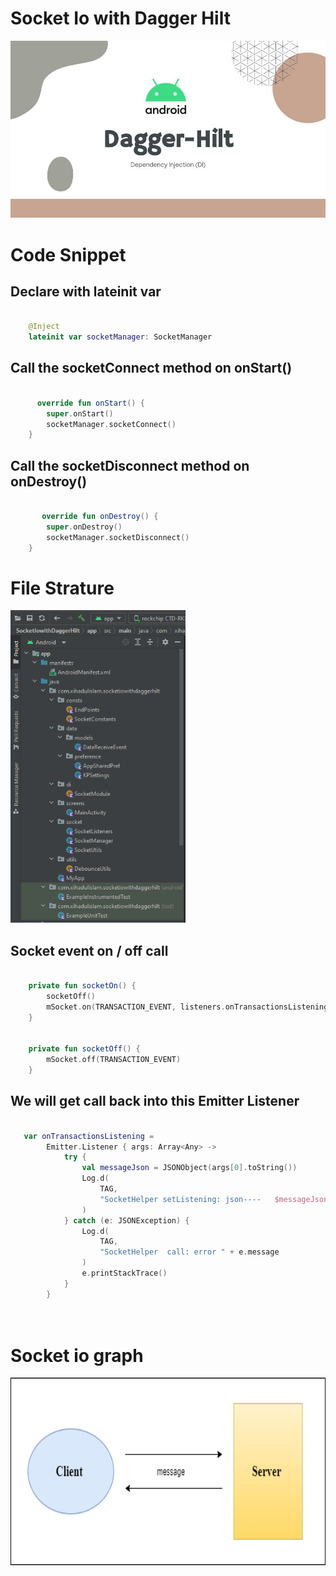 # Socket Io with Dagger Hilt

<img src="https://github.com/xihadulislam/Socket-io-with-Dagger-Hilt/blob/master/ss/dagger%20hilt.jpeg" alt="alt text" style="width:200;height:200">

# Code Snippet

## Declare with lateinit var
```kt

    @Inject
    lateinit var socketManager: SocketManager


```


## Call the socketConnect method on onStart()
```kt

      override fun onStart() {
        super.onStart()
        socketManager.socketConnect()
    }


```

## Call the socketDisconnect method on onDestroy()
```kt

       override fun onDestroy() {
        super.onDestroy()
        socketManager.socketDisconnect()
    }


```

# File Strature 
<img src="https://github.com/xihadulislam/Socket-io-with-Dagger-Hilt/blob/master/ss/file%20structure.PNG" height="500em" /> &nbsp;



## Socket event on / off call
```kt

    private fun socketOn() {
        socketOff()
        mSocket.on(TRANSACTION_EVENT, listeners.onTransactionsListening)
    }


    private fun socketOff() {
        mSocket.off(TRANSACTION_EVENT)
    }


```
##  We will get call back into this Emitter Listener
```kt

   var onTransactionsListening =
        Emitter.Listener { args: Array<Any> ->
            try {
                val messageJson = JSONObject(args[0].toString())
                Log.d(
                    TAG,
                    "SocketHelper setListening: json----   $messageJson"
                )
            } catch (e: JSONException) {
                Log.d(
                    TAG,
                    "SocketHelper  call: error " + e.message
                )
                e.printStackTrace()
            }
        }




```


# Socket io graph
<img src="https://github.com/xihadulislam/Socket-io-with-Dagger-Hilt/blob/master/ss/socket-io.png" height="300em" />

